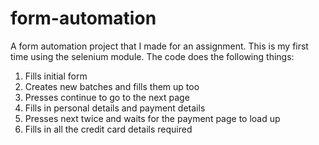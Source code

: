 # form-automation

A form automation project that I made for an assignment. This is my first time using the selenium module.
The code does the following things:
1. Fills initial form
2. Creates new batches and fills them up too
3. Presses continue to go to the next page
4. Fills in personal details and payment details
5. Presses next twice and waits for the payment page to load up
6. Fills in all the credit card details required

